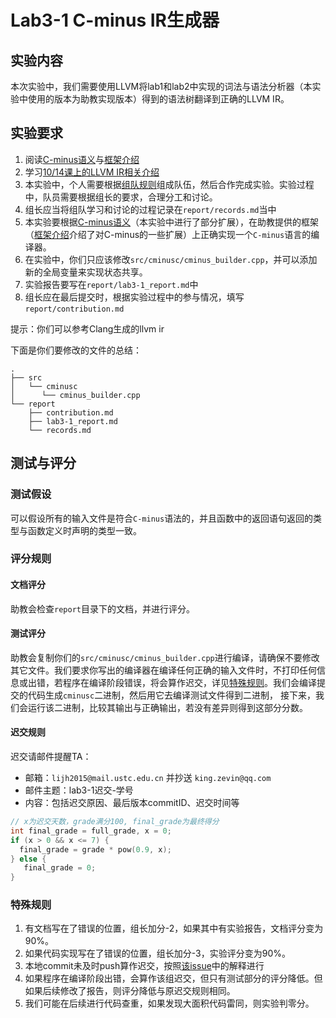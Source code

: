 # Lab3-1 C-minus IR生成器

## 实验内容

本次实验中，我们需要使用LLVM将lab1和lab2中实现的词法与语法分析器（本实验中使用的版本为助教实现版本）得到的语法树翻译到正确的LLVM IR。

## 实验要求

1. 阅读[C-minus语义](docs/cminus.md)与[框架介绍](docs/design.md)
2. 学习[10/14课上的LLVM IR相关介绍](http://210.45.114.30/gbxu/notice_board/uploads/687bb53f37e5bc96bae3c2c27abe0460/llvm_ir%E5%8F%8A%E5%B7%A5%E5%85%B7%E9%93%BE%E4%BB%8B%E7%BB%8D.pdf)
3. 本实验中，个人需要根据[组队规则](http://210.45.114.30/gbxu/notice_board/issues/140)组成队伍，然后合作完成实验。实验过程中，队员需要根据组长的要求，合理分工和讨论。
4. 组长应当将组队学习和讨论的过程记录在`report/records.md`当中
5. 本实验要根据[C-minus语义](docs/cminus.md)（本实验中进行了部分扩展），在助教提供的框架（[框架介绍](docs/design.md)介绍了对C-minus的一些扩展）上正确实现一个`C-minus`语言的编译器。
6. 在实验中，你们只应该修改`src/cminusc/cminus_builder.cpp`，并可以添加新的全局变量来实现状态共享。
7. 实验报告要写在`report/lab3-1_report.md`中
8. 组长应在最后提交时，根据实验过程中的参与情况，填写`report/contribution.md`
 
提示：你们可以参考Clang生成的llvm ir


下面是你们要修改的文件的总结：
```
.
├── src
│   └── cminusc
│      └── cminus_builder.cpp
└── report
    ├── contribution.md
    ├── lab3-1_report.md
    └── records.md
```
## 测试与评分

### 测试假设

可以假设所有的输入文件是符合`C-minus`语法的，并且函数中的返回语句返回的类型与函数定义时声明的类型一致。

### 评分规则

#### 文档评分

助教会检查`report`目录下的文档，并进行评分。

#### 测试评分

助教会复制你们的`src/cminusc/cminus_builder.cpp`进行编译，请确保不要修改其它文件。我们要求你写出的编译器在编译任何正确的输入文件时，不打印任何信息或出错，若程序在编译阶段错误，将会算作迟交，详见[特殊规则](#%E7%89%B9%E6%AE%8A%E8%A7%84%E5%88%99)。我们会编译提交的代码生成`cminusc`二进制，然后用它去编译测试文件得到二进制，
接下来，我们会运行该二进制，比较其输出与正确输出，若没有差异则得到这部分分数。

#### 迟交规则

迟交请邮件提醒TA：

- 邮箱：`lijh2015@mail.ustc.edu.cn` 并抄送 `king.zevin@qq.com` 
- 邮件主题：lab3-1迟交-学号
- 内容：包括迟交原因、最后版本commitID、迟交时间等

```c
// x为迟交天数，grade满分100, final_grade为最终得分
int final_grade = full_grade, x = 0;
if (x > 0 && x <= 7) {
  final_grade = grade * pow(0.9, x);
} else {
   final_grade = 0;
}
```
### 特殊规则

1. 有文档写在了错误的位置，组长加分-2，如果其中有实验报告，文档评分变为90%。
2. 如果代码实现写在了错误的位置，组长加分-3，实验评分变为90%。
3. 本地commit未及时push算作迟交，按照[该issue](http://210.45.114.30/gbxu/notice_board/issues/154)中的解释进行
4. 如果程序在编译阶段出错，会算作该组迟交，但只有测试部分的评分降低。但如果后续修改了报告，则评分降低与原迟交规则相同。
5. 我们可能在后续进行代码查重，如果发现大面积代码雷同，则实验判零分。
